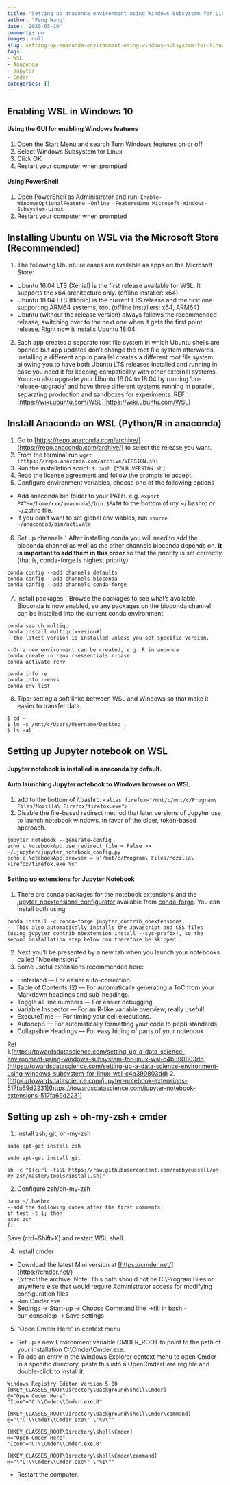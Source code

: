 ```yaml
---
title: "Setting up anaconda environment using Windows Subsystem for Linux"
author: "Feng Wang"
date: '2020-05-10'
comments: no
images: null
slug: setting-up-anaconda-environment-using-windows-subsystem-for-linux
tags:
- WSL
- Anaconda
- Jupyter
- Cmder
categories: []
---
```


## Enabling WSL in Windows 10
#### Using the GUI for enabling Windows features
1. Open the Start Menu and search Turn Windows features on or off 
2. Select Windows Subsystem for Linux 
3. Click OK 
4. Restart your computer when prompted

#### Using PowerShell
   1. Open PowerShell as Administrator and run:
   `Enable-WindowsOptionalFeature -Online -FeatureName Microsoft-Windows-Subsystem-Linux`
   2. Restart your computer when prompted 

## Installing Ubuntu on WSL via the Microsoft Store (Recommended)
1. The following Ubuntu releases are available as apps on the Microsoft Store: 
  - Ubuntu 16.04 LTS (Xenial) is the first release available for WSL. It supports the x64 architecture only. (offline installer: x64) 
  - Ubuntu 18.04 LTS (Bionic) is the current LTS release and the first one supporting ARM64 systems, too. (offline installers: x64, ARM64) 
  - Ubuntu (without the release version) always follows the recommended release, switching over to the next one when it gets the first point release. Right now it installs Ubuntu 18.04. 
  
2. Each app creates a separate root file system in which Ubuntu shells are opened but app updates don’t change the root file system afterwards. Installing a different app in parallel creates a different root file system allowing you to have both Ubuntu LTS releases installed and running in case you need it for keeping compatibility with other external systems. You can also upgrade your Ubuntu 16.04 to 18.04 by running ‘do-release-upgrade’ and have three different systems running in parallel, separating production and sandboxes for experiments. 
REF： [https://wiki.ubuntu.com/WSL](https://wiki.ubuntu.com/WSL) 

## Install Anaconda on WSL (Python/R in anaconda)
1. Go to [https://repo.anaconda.com/archive/](https://repo.anaconda.com/archive/) to select the release you want. 
2. From the terminal run `wget [https://repo.anaconda.com/archive/VERSION.sh]`
3. Run the installation script: `$ bash [YOUR VERSION.sh]` 
4. Read the license agreement and follow the prompts to accept. 
5. Configure environment variables, choose one of the following options
  - Add anaconda bin folder to your PATH. e.g. `export PATH=/home/xxx/anaconda3/bin:$PATH` to the bottom of my ~/.bashrc or ~/.zshrc file. 
  - If you don’t want to set global env viables, run `source ~/anaconda3/bin/activate` 
6. Set up channels：After installing conda you will need to add the bioconda channel as well as the other channels bioconda depends on. **It is important to add them in this order** so that the priority is set correctly (that is, conda-forge is highest priority).
```
conda config --add channels defaults
conda config --add channels bioconda
conda config --add channels conda-forge
```
7. Install packages：Browse the packages to see what’s available. Bioconda is now enabled, so any packages on the bioconda channel can be installed into the current conda environment:
```
conda search multiqc
conda install multiqc(=vesion#)  
--the latest version is installed unless you set specific version.

--Or a new environment can be created, e.g. R in anconda
conda create -n renv r-essentials r-base
conda activate renv

conda info -e
conda info --envs
conda env list
```
8. Tips: setting a soft linke between WSL and Windows so that make it easier to transfer data. 
```
$ cd ~
$ ln -s /mnt/c/Users/Username/Desktop .
$ ls -al
```

## Setting up Jupyter notebook on WSL

#### Jupyter notebook is installed in anaconda by default.

#### Auto launching Jupyter notebook to Windows browser on WSL
1. add to the bottom of /.bashrc: 
`<alias firefox="/mnt/c/mnt/c/Program\ Files/Mozilla\ Firefox/firefox.exe">`
2. Disable the file-based redirect method that later versions of Jupyter use to launch notebook windows, in favor of the older, token-based approach. 
```
jupyter notebook --generate-config
echo c.NotebookApp.use_redirect_file = False >> ~/.jupyter/jupyter_notebook_config.py
echo c.NotebookApp.browser = u'/mnt/c/Program\ Files/Mozilla\ Firefox/firefox.exe %s'
```

#### Setting up extensions for Jupyter Notebook
1. There are conda packages for the notebook extensions and the [jupyter_nbextensions_configurator](https://github.com/Jupyter-contrib/jupyter_nbextensions_configurator) available from [conda-forge](https://conda-forge.org/). You can install both using 
```
conda install -c conda-forge jupyter_contrib_nbextensions.
-- This also automatically installs the Javascript and CSS files (using jupyter contrib nbextension install --sys-prefix), so the second installation step below can therefore be skipped.
```
2. Next you’ll be presented by a new tab when you launch your notebooks called “Nbextensions”
3. Some useful extensions recommended here:
- Hinterland — For easier auto-correction.
- Table of Contents (2) — For automatically generating a ToC from your Markdown headings and sub-headings.
- Toggle all line numbers — For easier debugging.
- Variable Inspector — For an R-like variable overview, really useful!
-	ExecuteTime — For timing your cell executions.
-	Autopep8 — For automatically formatting your code to pep8 standards.
-	Collapsible Headings — For easy hiding of parts of your notebook.

Ref  
1.[https://towardsdatascience.com/setting-up-a-data-science-environment-using-windows-subsystem-for-linux-wsl-c4b390803dd](https://towardsdatascience.com/setting-up-a-data-science-environment-using-windows-subsystem-for-linux-wsl-c4b390803dd)
2.[https://towardsdatascience.com/jupyter-notebook-extensions-517fa69d2231](https://towardsdatascience.com/jupyter-notebook-extensions-517fa69d2231)

## Setting up zsh + oh-my-zsh + cmder

1. Install zsh; git; oh-my-zsh
```
sudo apt-get install zsh

sudo apt-get install git

sh -c "$(curl -fsSL https://raw.githubusercontent.com/robbyrussell/oh-my-zsh/master/tools/install.sh)"
```

2. Configure zsh/oh-my-zsh
```
nano ~/.bashrc
--add the following codes after the first comments:
if test -t 1; then
exec zsh
fi
```
Save (ctrl+Shift+X) and restart WSL shell.

4. Install cmder 
- Download the latest Mini version at [https://cmder.net/](https://cmder.net/)
- Extract the archive. Note: This path should not be C:\Program Files or anywhere else that would require Administrator access for modifying configuration files
- Run Cmder.exe
- Settings -> Start-up -> Choose Command line ->fill in bash -cur_console:p -> Save settings

5. ”Open Cmder Here” in context menu
- Set up a new Environment variable CMDER_ROOT to point to the path of your installation C:\Cmder\Cmder.exe.
- To add an entry in the Windows Explorer context menu to open Cmder in a specific directory, paste this into a OpenCmderHere.reg file and double-click to install it.
```
Windows Registry Editor Version 5.00
[HKEY_CLASSES_ROOT\Directory\Background\shell\Cmder]
@="Open Cmder Here"
"Icon"="C:\\Cmder\\Cmder.exe,0"

[HKEY_CLASSES_ROOT\Directory\Background\shell\Cmder\command]
@="\"C:\\Cmder\\Cmder.exe\" \"%V\""

[HKEY_CLASSES_ROOT\Directory\shell\Cmder]
@="Open Cmder Here"
"Icon"="C:\\Cmder\\Cmder.exe,0"

[HKEY_CLASSES_ROOT\Directory\shell\Cmder\command]
@="\"C:\\Cmder\\Cmder.exe\" \"%1\""
```
- Restart the computer.